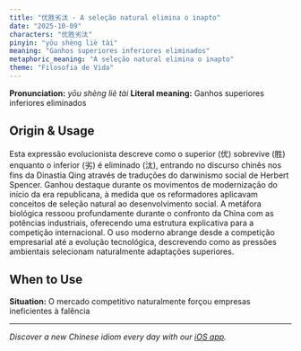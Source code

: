 ```yaml
---
title: "优胜劣汰 - A seleção natural elimina o inapto"
date: "2025-10-09"
characters: "优胜劣汰"
pinyin: "yōu shèng liè tài"
meaning: "Ganhos superiores inferiores eliminados"
metaphoric_meaning: "A seleção natural elimina o inapto"
theme: "Filosofia de Vida"
---
```


**Pronunciation:** *yōu shèng liè tài*
**Literal meaning:** Ganhos superiores inferiores eliminados

## Origin & Usage

Esta expressão evolucionista descreve como o superior (优) sobrevive (胜) enquanto o inferior (劣) é eliminado (汰), entrando no discurso chinês nos fins da Dinastia Qing através de traduções do darwinismo social de Herbert Spencer. Ganhou destaque durante os movimentos de modernização do início da era republicana, à medida que os reformadores aplicavam conceitos de seleção natural ao desenvolvimento social. A metáfora biológica ressoou profundamente durante o confronto da China com as potências industriais, oferecendo uma estrutura explicativa para a competição internacional. O uso moderno abrange desde a competição empresarial até a evolução tecnológica, descrevendo como as pressões ambientais selecionam naturalmente adaptações superiores.

## When to Use

**Situation:** O mercado competitivo naturalmente forçou empresas ineficientes à falência

---

*Discover a new Chinese idiom every day with our [iOS app](https://apps.apple.com/us/app/daily-chinese-idioms/id6740611324).*
